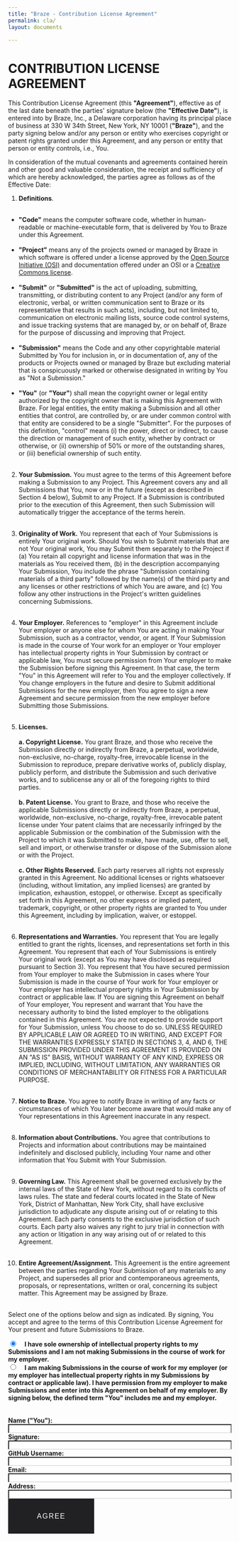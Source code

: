 ```yaml
---
title: "Braze - Contribution License Agreement"
permalink: cla/
layout: documents

---
```

# CONTRIBUTION LICENSE AGREEMENT

This Contribution License Agreement (this **"Agreement"**), effective as of the last date beneath the parties' signature below (the **"Effective Date"**), is entered into by Braze, Inc., a Delaware corporation having its principal place of business at 330 W 34th Street, New York, NY 10001 (**"Braze"**), and the party signing below and/or any person or entity who exercises copyright or patent rights granted under this Agreement, and any person or entity that person or entity controls, i.e., You.

In consideration of the mutual covenants and agreements contained herein and other good and valuable consideration, the receipt and sufficiency of which are hereby acknowledged, the parties agree as follows as of the Effective Date:

1. **Definitions**.<br><br>
  * **"Code"** means the computer software code, whether in human-readable or machine-executable form, that is delivered by You to Braze under this Agreement.<br><br>
  * **"Project"** means any of the projects owned or managed by Braze in which software is offered under a license approved by the [Open Source Initiative (OSI)](www.opensource.org) and documentation offered under an OSI or a [Creative Commons license](https://creativecommons.org/licenses).<br><br>
  * **"Submit"** or **"Submitted"** is the act of uploading, submitting, transmitting, or distributing content to any Project (and/or any form of electronic, verbal, or written communication sent to Braze or its representative that results in such acts), including, but not limited to, communication on electronic mailing lists, source code control systems, and issue tracking systems that are managed by, or on behalf of, Braze for the purpose of discussing and improving that Project.<br><br>
  * **"Submission"** means the Code and any other copyrightable material Submitted by You for inclusion in, or in documentation of, any of the products or Projects owned or managed by Braze but excluding material that is conspicuously marked or otherwise designated in writing by You as "Not a Submission."<br><br>
  * **"You"** (or **"Your"**) shall mean the copyright owner or legal entity authorized by the copyright owner that is making this Agreement with Braze. For legal entities, the entity making a Submission and all other entities that control, are controlled by, or are under common control with that entity are considered to be a single "Submitter". For the purposes of this definition, "control" means (i) the power, direct or indirect, to cause the direction or management of such entity, whether by contract or otherwise, or (ii) ownership of 50% or more of the outstanding shares, or (iii) beneficial ownership of such entity.<br><br>

2. **Your Submission.** You must agree to the terms of this Agreement before making a Submission to any Project. This Agreement covers any and all Submissions that You, now or in the future (except as described in Section 4 below), Submit to any Project. If a Submission is contributed prior to the execution of this Agreement, then such Submission will automatically trigger the acceptance of the terms herein.<br><br>

3. **Originality of Work.** You represent that each of Your Submissions is entirely Your original work. Should You wish to Submit materials that are not Your original work, You may Submit them separately to the Project if (a) You retain all copyright and license information that was in the materials as You received them, (b) in the description accompanying Your Submission, You include the phrase "Submission containing materials of a third party" followed by the name(s) of the third party and any licenses or other restrictions of which You are aware, and (c) You follow any other instructions in the Project's written guidelines concerning Submissions.<br><br>

4. **Your Employer.** References to "employer" in this Agreement include Your employer or anyone else for whom You are acting in making Your Submission, such as a contractor, vendor, or agent. If Your Submission is made in the course of Your work for an employer or Your employer has intellectual property rights in Your Submission by contract or applicable law, You must secure permission from Your employer to make the Submission before signing this Agreement. In that case, the term "You" in this Agreement will refer to You and the employer collectively. If You change employers in the future and desire to Submit additional Submissions for the new employer, then You agree to sign a new Agreement and secure permission from the new employer before Submitting those Submissions.<br><br>

5. **Licenses.**<br><br>
**a. Copyright License.** You grant Braze, and those who receive the Submission directly or indirectly from Braze, a perpetual, worldwide, non-exclusive, no-charge, royalty-free, irrevocable license in the Submission to reproduce, prepare derivative works of, publicly display, publicly perform, and distribute the Submission and such derivative works, and to sublicense any or all of the foregoing rights to third parties.<br><br>
**b. Patent License.** You grant to Braze, and those who receive the applicable Submissions directly or indirectly from Braze, a perpetual, worldwide, non-exclusive, no-charge, royalty-free, irrevocable patent license under Your patent claims that are necessarily infringed by the applicable Submission or the combination of the Submission with the Project to which it was Submitted to make, have made, use, offer to sell, sell and import, or otherwise transfer or dispose of the Submission alone or with the Project.<br><br>
**c. Other Rights Reserved.** Each party reserves all rights not expressly granted in this Agreement. No additional licenses or rights whatsoever (including, without limitation, any implied licenses) are granted by implication, exhaustion, estoppel, or otherwise. Except as specifically set forth in this Agreement, no other express or implied patent, trademark, copyright, or other property rights are granted to You under this Agreement, including by implication, waiver, or estoppel.<br><br>

6. **Representations and Warranties.** You represent that You are legally entitled to grant the rights, licenses, and representations set forth in this Agreement. You represent that each of Your Submissions is entirely Your original work (except as You may have disclosed as required pursuant to Section 3). You represent that You have secured permission from Your employer to make the Submission in cases where Your Submission is made in the course of Your work for Your employer or Your employer has intellectual property rights in Your Submission by contract or applicable law. If You are signing this Agreement on behalf of Your employer, You represent and warrant that You have the necessary authority to bind the listed employer to the obligations contained in this Agreement. You are not expected to provide support for Your Submission, unless You choose to do so. UNLESS REQUIRED BY APPLICABLE LAW OR AGREED TO IN WRITING, AND EXCEPT FOR THE WARRANTIES EXPRESSLY STATED IN SECTIONS 3, 4, AND 6, THE SUBMISSION PROVIDED UNDER THIS AGREEMENT IS PROVIDED ON AN "AS IS" BASIS, WITHOUT WARRANTY OF ANY KIND, EXPRESS OR IMPLIED, INCLUDING, WITHOUT LIMITATION, ANY WARRANTIES OR CONDITIONS OF MERCHANTABILITY OR FITNESS FOR A PARTICULAR PURPOSE.<br><br>

7. **Notice to Braze.** You agree to notify Braze in writing of any facts or circumstances of which You later become aware that would make any of Your representations in this Agreement inaccurate in any respect.<br><br>

8. **Information about Contributions.** You agree that contributions to Projects and information about contributions may be maintained indefinitely and disclosed publicly, including Your name and other information that You Submit with Your Submission.<br><br>

9. **Governing Law.** This Agreement shall be governed exclusively by the internal laws of the State of New York, without regard to its conflicts of laws rules. The state and federal courts located in the State of New York, District of Manhattan, New York City, shall have exclusive jurisdiction to adjudicate any dispute arising out of or relating to this Agreement. Each party consents to the exclusive jurisdiction of such courts. Each party also waives any right to jury trial in connection with any action or litigation in any way arising out of or related to this Agreement. <br><br>

10. **Entire Agreement/Assignment.** This Agreement is the entire agreement between the parties regarding Your Submission of any materials to any Project, and supersedes all prior and contemporaneous agreements, proposals, or representations, written or oral, concerning its subject matter. This Agreement may be assigned by Braze. <br><br>

Select one of the options below and sign as indicated. By signing, You accept and agree to the terms of this Contribution License Agreement for Your present and future Submissions to Braze.



<div id="cla_form_div">
<form id="cla_form" >
<input type="radio" name="type" value="personal" id="type_personal" checked="checked" /> <label for="type_personal">I have sole ownership of intellectual property rights to my Submissions and I am not making Submissions in the course of work for my employer. </label><br />
<input type="radio" name="type" value="employer" id="type_employer" /> <label for="type_employer" >I am making Submissions in the course of work for my employer (or my employer has intellectual property rights in my Submissions by contract or applicable law). I have permission from my employer to make Submissions and enter into this Agreement on behalf of my employer. By signing below, the defined term "You" includes me and my employer. </label><br />
<br /><br />
<label for="input_name"> Name ("You"):</label> <input type="text" value="" name="name" id="input_name" class="form-control" required="required" /> <br />
<label for="input_signature"> Signature:</label> <input type="text" value="" name="signature" id="input_signature" class="form-control" required="required" /> <br />
<label for="input_username"> GitHub Username:</label> <input type="text" value="" name="username" id="input_username" class="form-control" required="required" /> <br />
<label for="input_email"> Email:</label> <input type="email" value="" name="email" id="input_email" class="form-control" required="required" /> <br />
<label for="input_address"> Address:</label> <input type="text" value="" name="address" id="input_address" class="form-control" /> <br />

<span id="company_span">
<label for="input_company_name"> Company Name:</label> <input type="text" value="" name="company_name" id="input_company_name" class="form-control" /> <br />
<label for="input_by"> By:</label> <input type="text" value="" name="by" id="input_by" class="form-control"  /> <br />
<label for="input_title">Title:</label> <input type="text" value="" name="title" id="input_title" class="form-control" /> <br />
</span>
<button type="submit" name="Agree" value="Agree" class="btn btn-black" id="cla_agree" role="button"> Agree </button>
</form>
</div>
<div id="cla_thankyou" style="display:none;"><div class="row"><div class="col" id="cla_thankyou_msg"></div></div></div>

<style type="text/css">
#cla_form input[type='radio']{
  display: inline-block;
  margin-right: 15px;
}
#cla_form label {
  display: inline;
}


#cla_form input[type='text'],#cla_form input[type='email'] ,#cla_form input[type='date']  {
  border-bottom: 1px solid #ccc !important;
  width: 100%;
}
#cla_form  label {
 font-weight: bold;
}


.btn, input[type=submit] {
  display: inline-block;
  vertical-align: middle;
  font: inherit;
  text-align: center;
  margin: 0;
  cursor: pointer;
  font-size: 14px;
  font-size: 1rem;
  line-height: 1.4;
  font-family: Sailec W00 Bold, Arial, sans-serif;
  text-transform: uppercase;
  padding: 1.14286rem 2.85714rem;
  border-radius: 0;
  letter-spacing: .10714rem;
  white-space: normal;
  border: 2px solid #212123 !important;
  color: #212123;
  background-color: transparent;
  position: relative;
  z-index: 1;
  overflow: hidden;
  transition: color .3s cubic-bezier(.5, 0, .1, 1), border-color .3s cubic-bezier(.5, 0, .1, 1);
  will-change: color, border-color
}

@media (min-width:36em) {
  .btn, input[type=submit] {
    padding: 1.64286rem 3.92857rem
  }
}

.btn:before, input[type=submit]:before {
  content: "";
  position: absolute;
  top: 0;
  left: 0;
  z-index: -1;
  height: 100%;
  background-color: #212123;
  transform-origin: top right;
  width: 100%;
  transform: translate3d(-101%, 0, 0);
  transition: transform .3s cubic-bezier(.5, 0, .1, 1);
  will-change: transform
}

.btn:focus, .btn:hover, input[type=submit]:focus, input[type=submit]:hover {
  color: #fff
}

.btn:focus:before, .btn:hover:before, input[type=submit]:focus:before, input[type=submit]:hover:before {
  transform: translateZ(0)
}

.btn-black, input[type=submit] {
  color: #fff
}

.btn-black:before, input[type=submit]:before {
  background-color: #fff
}

.btn-black:after, input[type=submit]:after {
  content: "";
  position: absolute;
  top: 0;
  left: 0;
  z-index: -2;
  height: 100%;
  width: 100%;
  background-color: #212123
}

.btn-black:focus, .btn-black:hover, input[type=submit]:focus, input[type=submit]:hover {
  color: #212123
}

.btn-small {
  padding: 1.07143rem 1.78571rem !important
}
#company_span {
  display: none;
}
</style>
<script type="text/javascript">
  $(document).ready(function() {
    var sub_url = '{{ site.cla_url }}';
    var sub_key = 'N3cTZyz2ecLrAWfBJOzwJHOv47KD0PBX';
    $('#cla_form').submit(function(e) {
      var mform = $(this);
      e.preventDefault();
      $('#cla_form_div').hide();
      var url = sub_url;

      var jqxhr = $.ajax({
        url: url,
        method: "POST",
        data: 'synckey=' + sub_key + '&' + mform.serialize()
      }).done(function(r) {
        $('#cla_thankyou').fadeIn("slow");
        if (r['result'] == 'success') {
          $('#cla_thankyou_msg').html('<h3>Thanks for agreeing to the CLA.</h3>');
        }
        else {
          $('#cla_thankyou_msg').html('<h3>Sorry an error has occur.</h3>');
          $('#cla_form_div').fadeIn("slow");
        }
      });
    });


    $("input[name='type']").click(function(e) {
      var $this = $(this);
      if ($this.val() === 'personal') {
        $('#company_span').hide();
      }
      else {
        $('#company_span').show();
      }
    });
    $("#type_personal").trigger('click')
  });
</script>
